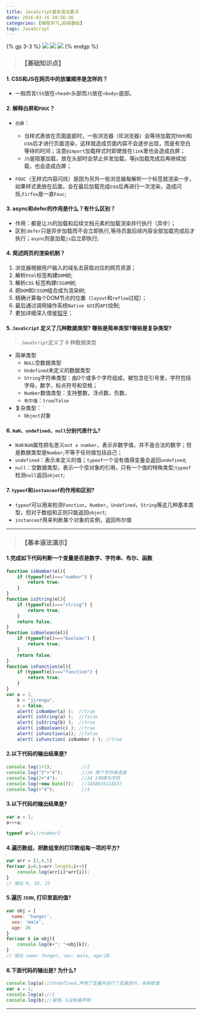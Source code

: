 ```yaml
---
title: JavaScript基本语法要点
date: 2016-03-16 10:56:36
categories: [编程学习,前端基础]
tags: JavaScript
---
```

{% gp 3-3 %}
![](http://7xrvo9.com1.z0.glb.clouddn.com/0316%2Fportfolio-1.jpg)
![](http://7xrvo9.com1.z0.glb.clouddn.com/0316%2Fportfolio-2.jpg)
![](http://7xrvo9.com1.z0.glb.clouddn.com/0316%2Fportfolio-3.jpg)
{% endgp %}
<!--more-->
>### 【基础知识点】

#### **1. CSS和JS在网页中的放置顺序是怎样的？**
- 一般而言`CSS`放在`<head>`头部而`JS`放在`<body>`底部。

#### **2. 解释白屏和`FOUC`？**
* `白屏`：
    * 当样式表放在页面底部时，一些浏览器（IE浏览器）会等待加载完html和css后才进行页面渲染，这样就造成页面内容不会逐步出现，而是有空白等待的时间；注意`@import`加载样式时即使放在`link`里也会造成白屏；
    * `JS`是阻塞加载，放在头部时会禁止并发加载，等js加载完成后再继续加载，也会造成白屏；

* `FOUC`（无样式内容闪烁）是因为另外一些浏览器每解析一个标签就渲染一步，如果样式表放在后面，会在最后加载完成css后再进行一次渲染，造成闪烁,`Firfox`是一直`Fouc`;


#### **3. async和defer的作用是什么？有什么区别？**
* 作用：都是让`JS`的加载和后续文档元素的加载渲染并行执行（异步）；
* 区别:`defer`只是异步加载而不会立即执行,等待页面后续内容全部加载完成后才执行；`async`则是加载`js`后立即执行;

#### **4. 简述网页的渲染机制？**
1. 浏览器根据用户输入的域名去获取对应的网页资源；
2. 解析`html`标签构建`DOM`树;
3. 解析`CSS` 标签构建`CSSOM`树;
4. 把`DOM`和`CSSOM`组合成为渲染树;
5. 精确计算每个DOM节点的位置（`layout`和`reflow`过程）；
6. 最后通过调用操作系统`Native GUI`的`API`绘制;
7. 更加详细深入借鉴[知乎][1]；

#### **5. `JavaScript` 定义了几种数据类型? 哪些是简单类型?哪些是复杂类型?**
> `JavaScript`定义了 6 种数据类型

* 简单类型
    * `NULL`空数据类型
    * `Undefined`未定义的数据类型
    * `String`字符串类型：由0个或多个字符组成，被包含在引号里，字符包括字母，数字，标点符号和空格；
    * `Number`数值类型：支持整数，浮点数，负数，
    * `布尔值`：`true`/`false`
* 复杂类型：
    * `Object`对象

#### **6. `NaN`、`undefined`、`null`分别代表什么?**
* `NaN`:`NaN`属性顾名思义`not a number`，表示非数字值，并不是合法的数字；但是数据类型是`Number`;不等于任何值包括自己；
* `undefined`：表示未定义的值；`typeof`一个没有值得变量会返回`undefined`;
* `null`：空数据类型，表示一个空对象的引用，只有一个值的特殊类型;`typeof`检测`null`返回`object`;

#### **7. `typeof`和`instanceof`的作用和区别?**
* `typeof`可以用来检测`Function`，`Number`，`Undefined`，`String`等这几种基本类型，但对于数组和正则只能返回`object`;
* `instanceof`用来判断某个对象的实例，返回布尔值

---
>### 【基本语法演示】

#### **1.完成如下代码判断一个变量是否是数字、字符串、布尔、函数**

``` javascript
function isNumber(el){
    if (typeof(el)==="number") {
    	return true;
    }
}
function isString(el){
    if (typeof(el)==="string") {
    	return true;
    }
    return false;
}
function isBoolean(el){
    if (typeof(el)==="boolean") {
    	return true;
    }
    return false;
}
function isFunction(el){
    if (typeof(el)==="function") {
    	return true;
    }
}
var a = 2,
    b = "jirengu",
	c = false;
	alert( isNumber(a) );  //true
	alert( isString(a) );  //false
	alert( isString(b) );  //true
	alert( isBoolean(c) ); //true
	alert( isFunction(a)); //false
	alert( isFunction( isNumber ) ); //true		
```

#### **2.以下代码的输出结果是?**

```javascript
console.log(1+1);			//2
console.log("2"+"4");		//24 两个字符串连接
console.log(2+"4"); 		//24 2转换为字符
console.log(+new Date());	//1458035114537
console.log(+"4");			//4
```

#### **3.以下代码的输出结果是?**

```javascript
var a = 1;
a+++a;

typeof a+2;//number2

```

#### **4.遍历数组，把数组里的打印数组每一项的平方?**

```javascript
var arr = [3,4,5]
for(var i=0;i<arr.length;i++){
	console.log(arr[i]*arr[i]);
}
// 输出 9, 16, 25
```

#### **5.遍历 `JSON`, 打印里面的值?**

```javascript
var obj = {
  name: 'hunger',
  sex: 'male',
  age: 28
}
for(var k in obj){
	console.log(k+": "+obj[k]);
}
// 输出 name: hunger, sex: male, age:28
```


#### **6.下面代码的输出是? 为什么?**

```javascript
console.log(a);//Undefined,声明了变量并进行了变量提升，未有赋值
var a = 1;
console.log(a);//1
console.log(b);//报错，b没有被声明
```


  [1]: http://www.zhihu.com/question/20117417

---
